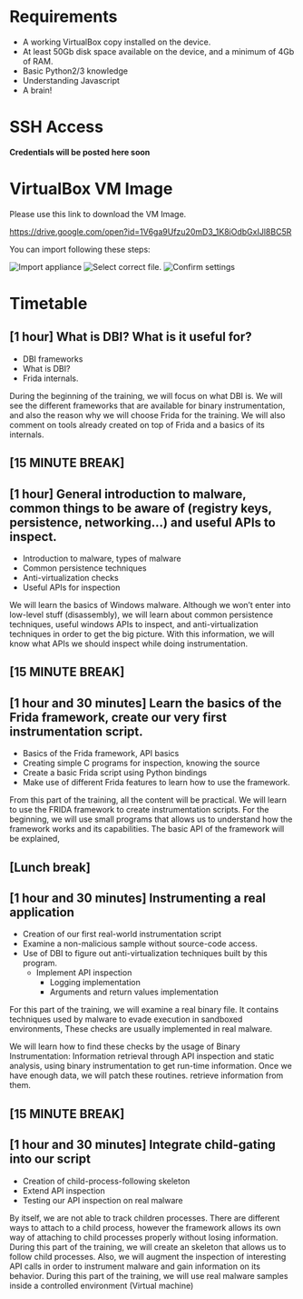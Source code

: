 # Requirements
- A working VirtualBox copy installed on the device.
- At least 50Gb disk space available on the device, and a minimum of 4Gb of RAM.
- Basic Python2/3 knowledge
- Understanding Javascript
- A brain!

# SSH Access

__Credentials will be posted here soon__

# VirtualBox VM Image

Please use this link to download the VM Image. 

https://drive.google.com/open?id=1V6ga9Ufzu20mD3_1K8iOdbGxIJl8BC5R

You can import following these steps:

![Import appliance](screenshots/vbox01)
![Select correct file.](screenshots/vbox02)
![Confirm settings](screenshots/vbox03)

# Timetable

## [1 hour] What is DBI? What is it useful for? 

- DBI frameworks
- What is DBI?
- Frida internals.

During the beginning of the training, we will focus on what DBI is. We will see the different frameworks that are available for binary instrumentation, and also the reason why we will choose Frida for the training. We will also comment on tools already created on top of Frida and a basics of its internals.

## [15 MINUTE BREAK] 

## [1 hour] General introduction to malware, common things to be aware of (registry keys, persistence, networking...) and useful APIs to inspect.

- Introduction to malware, types of malware
- Common persistence techniques
- Anti-virtualization checks
- Useful APIs for inspection

We will learn the basics of Windows malware. Although we won’t enter into low-level stuff (disassembly), we will learn about common persistence techniques, useful windows APIs to inspect, and anti-virtualization techniques in order to get the big picture. With this information, we will know what APIs we should inspect while doing instrumentation. 

## [15 MINUTE BREAK]

## [1 hour and 30 minutes] Learn the basics of the Frida framework, create our very first instrumentation script.

- Basics of the Frida framework, API basics
- Creating simple C programs for inspection, knowing the source
- Create a basic Frida script using Python bindings
- Make use of different Frida features to learn how to use the framework.

From this part of the training, all the content will be practical. We will learn to use the FRIDA framework to create instrumentation scripts. For the beginning, we will use small programs that allows us to understand how the framework works and its capabilities. The basic API of the framework will be explained, 

## [Lunch break] 

## [1 hour and 30 minutes] Instrumenting a real application

- Creation of our first real-world instrumentation script
- Examine a non-malicious sample without source-code access.
- Use of DBI to figure out anti-virtualization techniques built by this program. 
  - Implement API inspection
	- Logging implementation
	- Arguments and return values implementation

For this part of the training, we will examine a real binary file. It contains techniques used by malware to evade execution in sandboxed environments, These checks are usually implemented in real malware.

We will learn how to find these checks by the usage of Binary Instrumentation: Information retrieval through API inspection and static analysis, using binary instrumentation to get run-time information. Once we have enough data, we will patch these routines.
retrieve information from them. 

##  [15 MINUTE BREAK]

## [1 hour and 30 minutes] Integrate child-gating into our script

- Creation of child-process-following skeleton
- Extend API inspection
- Testing our API inspection on real malware

By itself, we are not able to track children processes. There are different ways to attach to a child process, however the framework allows its own way of attaching to child processes properly without losing information. During this part of the training, we will create an skeleton that allows us to follow child processes. Also, we will augment the inspection of interesting API calls in order to instrument malware and gain information on its behavior. During this part of the training, we will use real malware samples inside a controlled environment (Virtual machine) 
